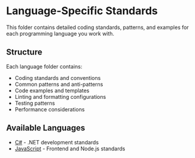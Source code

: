 # Language-Specific Standards

This folder contains detailed coding standards, patterns, and examples for each programming language you work with.

## Structure

Each language folder contains:
- Coding standards and conventions
- Common patterns and anti-patterns
- Code examples and templates
- Linting and formatting configurations
- Testing patterns
- Performance considerations

## Available Languages

- [C#](./csharp/) - .NET development standards
- [JavaScript](./javascript/) - Frontend and Node.js standards
